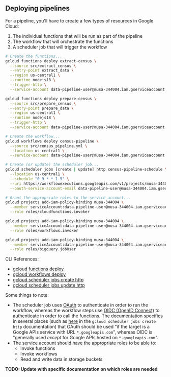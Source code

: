 ## Deploying pipelines

For a pipeline, you'll have to create a few types of resources in Google Cloud:
1.  The individual functions that will be run as part of the pipeline
2.  The workflow that will orchestrate the functions
3.  A scheduler job that will trigger the workflow

```bash
# Create the functions...
gcloud functions deploy extract-census \
  --source src/extract_census \
  --entry-point extract_data \
  --region us-central1 \
  --runtime nodejs18 \
  --trigger-http \
  --service-account data-pipeline-user@musa-344004.iam.gserviceaccount.com

gcloud functions deploy prepare-census \
  --source src/prepare_census \
  --entry-point prepare_data \
  --region us-central1 \
  --runtime nodejs18 \
  --trigger-http \
  --service-account data-pipeline-user@musa-344004.iam.gserviceaccount.com

# Create the workflow...
gcloud workflows deploy census-pipeline \
  --source src/census_pipeline.yml \
  --location us-central1 \
  --service-account data-pipeline-user@musa-344004.iam.gserviceaccount.com

# Create (or update) the scheduler job...
gcloud scheduler jobs [create | update] http census-pipeline-schedule \
  --location us-central1 \
  --schedule "0 9 * * 1-5" \
  --uri https://workflowexecutions.googleapis.com/v1/projects/musa-344004/locations/us-central1/workflows/census-pipeline/executions \
  --oauth-service-account-email data-pipeline-user@musa-344004.iam.gserviceaccount.com

# Grant the appropriate roles to the service account...
gcloud projects add-iam-policy-binding musa-344004 \
  --member serviceAccount:data-pipeline-user@musa-344004.iam.gserviceaccount.com \
  --role roles/cloudfunctions.invoker

gcloud projects add-iam-policy-binding musa-344004 \
  --member serviceAccount:data-pipeline-user@musa-344004.iam.gserviceaccount.com \
  --role roles/workflows.invoker

gcloud projects add-iam-policy-binding musa-344004 \
  --member serviceAccount:data-pipeline-user@musa-344004.iam.gserviceaccount.com \
  --role roles/bigquery.jobUser
```

CLI References:
- [gcloud functions deploy](https://cloud.google.com/sdk/gcloud/reference/functions/deploy)
- [gcloud workflows deploy](https://cloud.google.com/sdk/gcloud/reference/workflows/deploy)
- [gcloud scheduler jobs create http](https://cloud.google.com/sdk/gcloud/reference/scheduler/jobs/create/http)
- [gcloud scheduler jobs update http](https://cloud.google.com/sdk/gcloud/reference/scheduler/jobs/update/http)

Some things to note:
- The scheduler job uses [OAuth](https://en.wikipedia.org/wiki/OAuth) to authenticate in order to run the workflow, whereas the workflow steps use [OIDC (OpenID Connect)](https://en.wikipedia.org/wiki/OpenID#OpenID_Connect_(OIDC)) to authenticate in order to call the functions. The documentation specifies in several places (such as [here](https://cloud.google.com/sdk/gcloud/reference/scheduler/jobs/create/http#--oauth-service-account-email) in the `gcloud scheduler jobs create http` documentation) that OAuth should be used "if the target is a Google APIs service with URL `*.googleapis.com`", whereas OIDC is "generally used *except* for Google APIs hosted on `*.googleapis.com`".
- The service account should have the appropriate roles to be able to:
  - Invoke functions
  - Invoke workflows
  - Read and write data in storage buckets
  
**TODO: Update with specific documentation on which roles are needed**